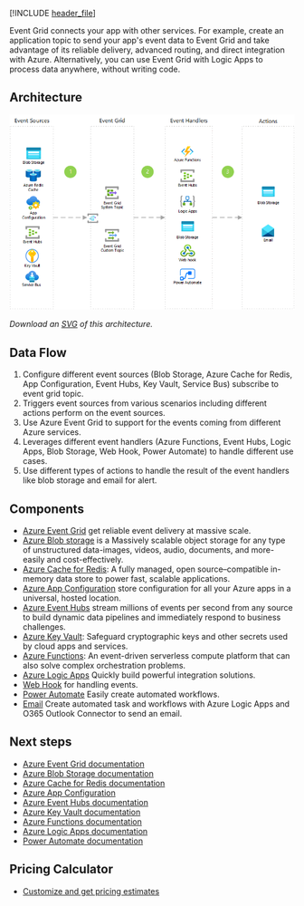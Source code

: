 


[!INCLUDE [header_file](../../../includes/sol-idea-header.md)]

Event Grid connects your app with other services. For example, create an application topic to send your app's event data to Event Grid and take advantage of its reliable delivery, advanced routing, and direct integration with Azure. Alternatively, you can use Event Grid with Logic Apps to process data anywhere, without writing code.

## Architecture

![Architecture Diagram](../media/application-integration-using-event-grid.png)

*Download an [SVG](../media/application-integration-using-event-grid.svg) of this architecture.*

## Data Flow

1. Configure different event sources (Blob Storage, Azure Cache for Redis, App Configuration, Event Hubs, Key Vault, Service Bus) subscribe to event grid topic.
1. Triggers event sources from various scenarios including different actions perform on the event sources.  
1. Use Azure Event Grid to support for the events coming from different Azure services.
1. Leverages different event handlers (Azure Functions, Event Hubs, Logic Apps, Blob Storage, Web Hook, Power Automate) to handle different use cases.
1. Use different types of actions to handle the result of the event handlers like blob storage and email for alert.

## Components

* [Azure Event Grid](https://azure.microsoft.com/services/event-grid/) get reliable event delivery at massive scale.
* [Azure Blob storage](https://azure.microsoft.com/services/storage/blobs) is a Massively scalable object storage for any type of unstructured data-images, videos, audio, documents, and more-easily and cost-effectively.
* [Azure Cache for Redis](https://azure.microsoft.com/services/cache/): A fully managed, open source–compatible in-memory data store to power fast, scalable applications.
* [Azure App Configuration](https://azure.microsoft.com/services/app-configuration/) store configuration for all your Azure apps in a universal, hosted location.
* [Azure Event Hubs](https://azure.microsoft.com/services/event-hubs) stream millions of events per second from any source to build dynamic data pipelines and immediately respond to business challenges.
* [Azure Key Vault](https://azure.microsoft.com/services/key-vault/): Safeguard cryptographic keys and other secrets used by cloud apps and services.
* [Azure Functions](https://azure.microsoft.com/services/functions/): An event-driven serverless compute platform that can also solve complex orchestration problems.
* [Azure Logic Apps](https://azure.microsoft.com/services/service-bus/) Quickly build powerful integration solutions.
* [Web Hook](https://docs.microsoft.com/azure/event-grid/handler-webhooks) for handling events.
* [Power Automate](https://flows.microsoft.com/) Easily create automated workflows.
* [Email](https://docs.microsoft.com/azure/connectors/connectors-create-api-office365-outlook) Create automated task and workflows with Azure Logic Apps and O365 Outlook Connector to send an email.

## Next steps

* [Azure Event Grid documentation](/azure/event-grid)
* [Azure Blob Storage documentation](/azure/storage/blobs/)
* [Azure Cache for Redis documentation](/azure/azure-cache-for-redis/)
* [Azure App Configuration](/azure/azure-app-configuration/)
* [Azure Event Hubs documentation](/azure/event-hubs)
* [Azure Key Vault documentation](/azure/key-vault/)
* [Azure Functions documentation](/azure/azure-functions)
* [Azure Logic Apps documentation](/azure/logic-apps/)
* [Power Automate documentation](/power-automate/)

## Pricing Calculator

* [Customize and get pricing estimates](https://azure.com/e/e146fd5535974f1dae5e32a06efb424d)